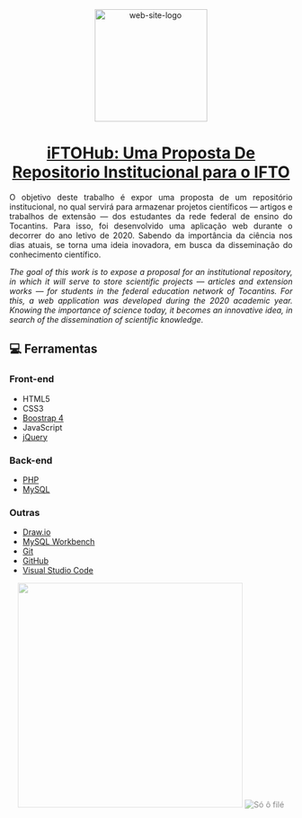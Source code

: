 <div align="center">
    <img width="200" src="https://ik.imagekit.io/3wlkmsja1cv/logoifhub__emiZPFmb.png" alt="web-site-logo" title="iFTOHub logo">
</div>

<strong><h1 align="center"><a href="https://drive.google.com/file/d/100jGdQSBOeF10JaAyB5VFPz8zftFeC28/view?usp=sharing" title="Ler artigo (Read article)">iFTOHub: Uma Proposta De Repositorio Institucional para o IFTO</h1></a></strong>

<p align="justify">O objetivo deste trabalho é expor uma proposta de um repositório institucional, no qual servirá para armazenar projetos científicos — artigos e trabalhos de extensão — dos estudantes da rede federal de ensino do Tocantins. Para isso, foi desenvolvido uma aplicação web durante o decorrer do ano letivo de 2020. Sabendo da importância da ciência nos dias atuais, se torna uma ideia inovadora, em busca da disseminação do conhecimento científico.</p>

<p align="justify"><i>The goal of this work is to expose a proposal for an institutional
repository, in which it will serve to store scientific projects — articles and extension works — for students in the federal education network of Tocantins. For
this, a web application was developed during the 2020 academic year. Knowing
the importance of science today, it becomes an innovative idea, in search of the
dissemination of scientific knowledge.</i></p>

##  💻  Ferramentas

### Front-end 
* HTML5
* CSS3
* [Boostrap 4](https://getbootstrap.com/)
* JavaScript
* [jQuery](https://jquery.com/)

### Back-end
* [PHP](https://www.php.net/)
* [MySQL](https://www.mysql.com/)

### Outras
* [Draw.io](https://app.diagrams.net/)
* [MySQL Workbench](https://www.mysql.com/products/workbench/)
* [Git](https://git-scm.com/)
* [GitHub](https://github.com/)
* [Visual Studio Code](https://code.visualstudio.com/)

<div align="center">
  <img width="400" style="opacity:0.5;" src="https://ik.imagekit.io/3wlkmsja1cv/achei-foi-ouro_0stMgWrmQ.jpg"></img>
  <img style="opacity:0.5;" src="https://ik.imagekit.io/3wlkmsja1cv/s_-o-file_08_ntkYN1.png" title="Só ô filé"></img>
</div>
